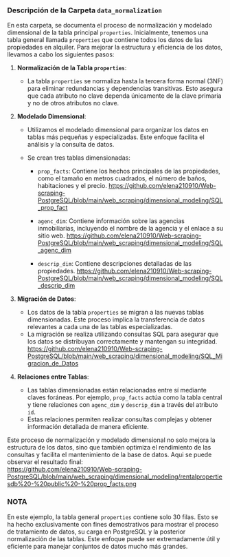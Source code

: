 ### Descripción de la Carpeta `data_normalization`

En esta carpeta, se documenta el proceso de normalización y modelado dimensional de la tabla principal `properties`. Inicialmente, tenemos una tabla general llamada `properties` que contiene todos los datos de las propiedades en alquiler. Para mejorar la estructura y eficiencia de los datos, llevamos a cabo los siguientes pasos:

1. **Normalización de la Tabla `properties`**:
   - La tabla `properties` se normaliza hasta la tercera forma normal (3NF) para eliminar redundancias y dependencias transitivas. Esto asegura que cada atributo no clave dependa únicamente de la clave primaria y no de otros atributos no clave.

2. **Modelado Dimensional**:
   - Utilizamos el modelado dimensional para organizar los datos en tablas más pequeñas y especializadas. Este enfoque facilita el análisis y la consulta de datos.
   - Se crean tres tablas dimensionadas:
     
     - `prop_facts`: Contiene los hechos principales de las propiedades, como el tamaño en metros cuadrados, el número de baños, habitaciones y el precio.
       https://github.com/elena210910/Web-scraping-PostgreSQL/blob/main/web_scraping/dimensional_modeling/SQL_prop_fact
       
     - `agenc_dim`: Contiene información sobre las agencias inmobiliarias, incluyendo el nombre de la agencia y el enlace a su sitio web.
       https://github.com/elena210910/Web-scraping-PostgreSQL/blob/main/web_scraping/dimensional_modeling/SQL_agenc_dim
       
     - `descrip_dim`: Contiene descripciones detalladas de las propiedades.
       https://github.com/elena210910/Web-scraping-PostgreSQL/blob/main/web_scraping/dimensional_modeling/SQL_descrip_dim

3. **Migración de Datos**:
   - Los datos de la tabla `properties` se migran a las nuevas tablas dimensionadas. Este proceso implica la transferencia de datos relevantes a cada una de las tablas especializadas.
   - La migración se realiza utilizando consultas SQL para asegurar que los datos se distribuyan correctamente y mantengan su integridad.
     https://github.com/elena210910/Web-scraping-PostgreSQL/blob/main/web_scraping/dimensional_modeling/SQL_Migracion_de_Datos

4. **Relaciones entre Tablas**:
   - Las tablas dimensionadas están relacionadas entre sí mediante claves foráneas. Por ejemplo, `prop_facts` actúa como la tabla central y tiene relaciones con `agenc_dim` y `descrip_dim` a través del atributo `id`.
   - Estas relaciones permiten realizar consultas complejas y obtener información detallada de manera eficiente.

Este proceso de normalización y modelado dimensional no solo mejora la estructura de los datos, sino que también optimiza el rendimiento de las consultas y facilita el mantenimiento de la base de datos. Aqui se puede observar el resultado final:  
https://github.com/elena210910/Web-scraping-PostgreSQL/blob/main/web_scraping/dimensional_modeling/rentalpropertiesdb%20-%20public%20-%20prop_facts.png

### NOTA
En este ejemplo, la tabla general `properties`  contiene solo 30 filas. Esto se ha hecho exclusivamente con fines demostrativos para mostrar el proceso de tratamiento de datos, su carga en PostgreSQL y la posterior normalización de las tablas. Este enfoque puede ser extremadamente útil y eficiente para manejar conjuntos de datos mucho más grandes.
